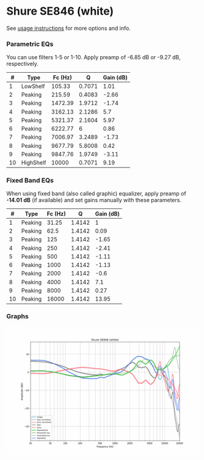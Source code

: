 # Shure SE846 (white)
See [usage instructions](https://github.com/jaakkopasanen/AutoEq#usage) for more options and info.

### Parametric EQs
You can use filters 1-5 or 1-10. Apply preamp of -6.85 dB or -9.27 dB, respectively.

|   # | Type      |   Fc (Hz) |      Q |   Gain (dB) |
|-----|-----------|-----------|--------|-------------|
|   1 | LowShelf  |    105.33 | 0.7071 |        1.01 |
|   2 | Peaking   |    215.59 | 0.4083 |       -2.66 |
|   3 | Peaking   |   1472.39 | 1.9712 |       -1.74 |
|   4 | Peaking   |   3162.13 | 2.1286 |        5.7  |
|   5 | Peaking   |   5321.37 | 2.1604 |        5.97 |
|   6 | Peaking   |   6222.77 | 6      |        0.86 |
|   7 | Peaking   |   7006.97 | 3.2489 |       -1.73 |
|   8 | Peaking   |   9677.79 | 5.8008 |        0.42 |
|   9 | Peaking   |   9847.76 | 1.9749 |       -3.11 |
|  10 | HighShelf |  10000    | 0.7071 |        9.19 |

### Fixed Band EQs
When using fixed band (also called graphic) equalizer, apply preamp of **-14.01 dB** (if available) and set gains manually with these parameters.

|   # | Type    |   Fc (Hz) |      Q |   Gain (dB) |
|-----|---------|-----------|--------|-------------|
|   1 | Peaking |     31.25 | 1.4142 |        1    |
|   2 | Peaking |     62.5  | 1.4142 |        0.09 |
|   3 | Peaking |    125    | 1.4142 |       -1.65 |
|   4 | Peaking |    250    | 1.4142 |       -2.41 |
|   5 | Peaking |    500    | 1.4142 |       -1.11 |
|   6 | Peaking |   1000    | 1.4142 |       -1.13 |
|   7 | Peaking |   2000    | 1.4142 |       -0.6  |
|   8 | Peaking |   4000    | 1.4142 |        7.1  |
|   9 | Peaking |   8000    | 1.4142 |        0.27 |
|  10 | Peaking |  16000    | 1.4142 |       13.95 |

### Graphs
![](./Shure%20SE846%20(white).png)
